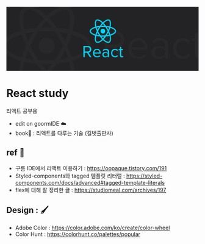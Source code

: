 ![img](./react.jpg)
# React study
리액트 공부용  
- edit on goormIDE ☁️
- book📖 : 리액트를 다루는 기술 (길벗출판사)  

## ref 📘
- 구름 IDE에서 리액트 이용하기 : https://oopaque.tistory.com/191
- Styled-components와 tagged 템플릿 리터럴 : https://styled-components.com/docs/advanced#tagged-template-literals
- flex에 대해 잘 정리한 글 : https://studiomeal.com/archives/197  

## Design : 🖌️
- Adobe Color : https://color.adobe.com/ko/create/color-wheel
- Color Hunt : https://colorhunt.co/palettes/popular
